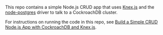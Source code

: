 This repo contains a simple Node.js CRUD app that uses [Knex.js](https://knexjs.org/) and the [node-postgres](https://node-postgres.com/) driver to talk to a CockroachDB cluster.

For instructions on running the code in this repo, see [Build a Simple CRUD Node.js App with CockroachDB and Knex.js](https://www.cockroachlabs.com/docs/stable/build-a-nodejs-app-with-cockroachdb-knexjs.html).
